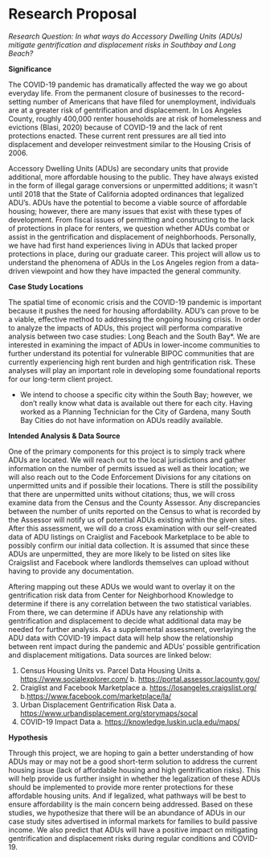 # Research Proposal
*Research Question: In what ways do Accessory Dwelling Units (ADUs) mitigate gentrification and displacement risks in Southbay and Long Beach?*
 
**Significance**

The COVID-19 pandemic has dramatically affected the way we go about everyday life. From the permanent closure of businesses to the record-setting number of Americans that have filed for unemployment, individuals are at a greater risk of gentrification and displacement. In Los Angeles County, roughly 400,000 renter households are at risk of homelessness and evictions (Blasi, 2020) because of COVID-19 and the lack of rent protections enacted. These current rent pressures are all tied into displacement and developer reinvestment similar to the Housing Crisis of 2006. 

Accessory Dwelling Units (ADUs) are secondary units that provide additional, more affordable housing to the public. They have always existed in the form of illegal garage conversions or unpermitted additions; it wasn't until 2018 that the State of California adopted ordinances that legalized ADU’s. ADUs have the potential to become a viable source of affordable housing; however, there are many issues that exist with these types of development. From fiscal issues of permitting and constructing to the lack of protections in place for renters, we question whether ADUs combat or assist in the gentrification and displacement of neighborhoods. Personally, we have had first hand experiences living in ADUs that lacked proper protections in place, during our graduate career. This project will allow us to understand the phenomena of ADUs in the Los Angeles region from a data-driven viewpoint and how they have impacted the general community. 

**Case Study Locations**

The spatial time of economic crisis and the COVID-19 pandemic is important because it pushes the need for housing affordability. ADU’s can prove to be a viable, effective method to addressing the ongoing housing crisis. In order to analyze the impacts of ADUs, this project will performa comparative analysis between two case studies: Long Beach and the South Bay*. We are interested in examining the impact of ADUs in lower-income communities to further understand its potential for vulnerable BIPOC communities that are currently experiencing high rent burden and high gentrification risk. These analyses will play an important role in developing some foundational reports for our long-term client project.
 
* We intend to choose a specific city within the South Bay; however, we don’t really know what data is available out there for each city. Having worked as a Planning Technician for the City of Gardena, many South Bay Cities do not have information on ADUs readily available. 

**Intended Analysis & Data Source**

One of the primary components for this project is to simply track where ADUs are located. We will reach out to the local jurisdictions and gather information on the number of permits issued as well as their location; we will also reach out to the Code Enforcement Divisions for any citations on unpermitted units and if possible their locations. There is still the possibility that there are unpermitted units without citations; thus, we will cross examine data from the Census and the County Assessor. Any discrepancies between the number of units reported on the Census to what is recorded by the Assessor will notify us of potential ADUs existing within the given sites.  After this assessment, we will do a cross examination with our self-created data of ADU listings on Craiglist and Facebook Marketplace to be able to possibly confirm our initial data collection. It is assumed that since these ADUs are unpermitted, they are more likely to be listed on sites like Craigslist and Facebook where landlords themselves can upload without having to provide any documentation.

Aftering mapping out these ADUs we would want to overlay it on the gentrification risk data from Center for Neighborhood Knowledge to determine if there is any correlation between the two statistical variables. From there, we can determine if ADUs have any relationship with gentrification and displacement to decide what additional data may be needed for further analysis. As a supplemental assessment, overlaying the ADU data with COVID-19 impact data will help show the relationship between rent impact during the pandemic and ADUs’ possible gentrification and displacement mitigations. Data sources are linked below:

1. Census Housing Units vs. Parcel Data Housing Units
    a. https://www.socialexplorer.com/ 
    b. https://portal.assessor.lacounty.gov/
2. Craiglist and Facebook Marketplace
    a. https://losangeles.craigslist.org/ 
    b.https://www.facebook.com/marketplace/la/ 
3. Urban Displacement Gentrification Risk Data
    a. https://www.urbandisplacement.org/storymaps/socal 
4. COVID-19 Impact Data
    a. https://knowledge.luskin.ucla.edu/maps/ 

**Hypothesis**

Through this project, we are hoping to gain a better understanding of how ADUs may or may not be a good short-term solution to address the current housing issue (lack of affordable housing and high gentrification risks). This will help provide us further insight in whether the legalization of these ADUs should be implemented to provide more renter protections for these affordable housing units. And if legalized, what pathways will be best to ensure affordability is the main concern being addressed. Based on these studies, we hypothesize that there will be an abundance of ADUs in our case study sites advertised in informal markets for families to build passive income. We also predict that ADUs will have a positive impact on mitigating gentrification and displacement risks during regular conditions and COVID-19.
